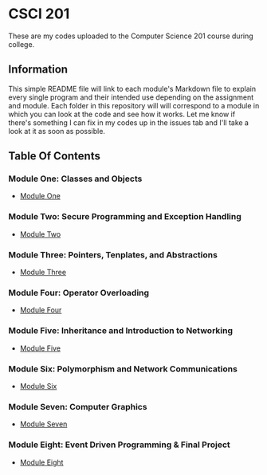 <!--Heading-->
# CSCI 201
These are my codes uploaded to the Computer Science 201 course during college.

<!--Information-->
## Information
This simple README file will link to each module's Markdown file to explain every single program and their intended use depending on the assignment and module. Each folder in this repository will will correspond to a module in which you can look at the code and see how it works.
Let me know if there's something I can fix in my codes up in the issues tab and I'll take a look at it as soon as possible.

<!--Table on contents (Don't forget the space between the heading and link)-->
## Table Of Contents
### Module One: Classes and Objects
* [Module One](https://github.com/jramirezgit/CSCI201/blob/main/Module%201/ModuleOne.md)

### Module Two: Secure Programming and Exception Handling
* [Module Two](https://github.com/jramirezgit/CSCI201/blob/main/Module%202/ModuleTwo.md)

### Module Three: Pointers, Tenplates, and Abstractions
* [Module Three](https://github.com/jramirezgit/CSCI201/blob/main/Module%203/ModuleThree.md)

### Module Four: Operator Overloading
* [Module Four](https://github.com/jramirezgit/CSCI201/blob/main/Module%204/ModuleFour.md)

### Module Five: Inheritance and Introduction to Networking
* [Module Five](https://github.com/jramirezgit/CSCI201/blob/main/Module%205/ModuleFive.md)

### Module Six: Polymorphism and Network Communications
* [Module Six](https://github.com/jramirezgit/CSCI201/tree/main/Module%206)

### Module Seven: Computer Graphics
* [Module Seven](https://github.com/jramirezgit/CSCI201/tree/main/Module%207)

### Module Eight: Event Driven Programming & Final Project
* [Module Eight](https://github.com/jramirezgit/CSCI201/tree/main/Module%208)
